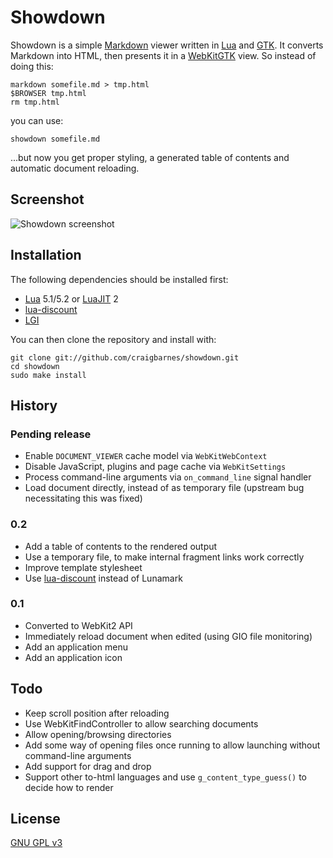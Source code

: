 Showdown
========

Showdown is a simple [Markdown] viewer written in [Lua] and [GTK]. It
converts Markdown into HTML, then presents it in a [WebKitGTK] view. So
instead of doing this:

    markdown somefile.md > tmp.html
    $BROWSER tmp.html
    rm tmp.html

you can use:

    showdown somefile.md

...but now you get proper styling, a generated table of contents and
automatic document reloading.

Screenshot
----------

![Showdown screenshot](http://cra.igbarn.es/img/showdown.png)

Installation
------------

The following dependencies should be installed first:

* [Lua] 5.1/5.2 or [LuaJIT] 2
* [lua-discount]
* [LGI]

You can then clone the repository and install with:

    git clone git://github.com/craigbarnes/showdown.git
    cd showdown
    sudo make install

History
-------

### Pending release

* Enable `DOCUMENT_VIEWER` cache model via `WebKitWebContext`
* Disable JavaScript, plugins and page cache via `WebKitSettings`
* Process command-line arguments via `on_command_line` signal handler
* Load document directly, instead of as temporary file (upstream bug
  necessitating this was fixed)

### 0.2

* Add a table of contents to the rendered output
* Use a temporary file, to make internal fragment links work correctly
* Improve template stylesheet
* Use [lua-discount] instead of Lunamark

### 0.1

* Converted to WebKit2 API
* Immediately reload document when edited (using GIO file monitoring)
* Add an application menu
* Add an application icon

Todo
----

* Keep scroll position after reloading
* Use WebKitFindController to allow searching documents
* Allow opening/browsing directories
* Add some way of opening files once running to allow launching without
  command-line arguments
* Add support for drag and drop
* Support other to-html languages and use `g_content_type_guess()` to
  decide how to render

License
-------

[GNU GPL v3](http://www.gnu.org/licenses/gpl-3.0.html)


[Markdown]: http://daringfireball.net/projects/markdown/
[WebKitGTK]: http://webkitgtk.org/
[lua-discount]: https://github.com/craigbarnes/lua-discount
[LGI]: https://github.com/pavouk/lgi
[Lua]: http://lua.org/
[GTK]: http://www.gtk.org/
[LuaJIT]: http://luajit.org/
